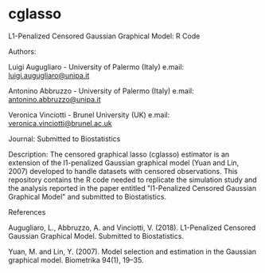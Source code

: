 # cglasso
L1-Penalized Censored Gaussian Graphical Model: R Code

Authors:

  Luigi Augugliaro - University of Palermo (Italy)
    e.mail: luigi.augugliaro@unipa.it
    
  Antonino Abbruzzo - University of Palermo (Italy)
    e.mail: antonino.abbruzzo@unipa.it
    
  Veronica Vinciotti - Brunel University (UK)
    e.mail: veronica.vinciotti@brunel.ac.uk
 
Journal: Submitted to Biostatistics

Description:
The censored graphical lasso (cglasso) estimator is an extension of the l1-penalized Gaussian graphical model (Yuan and Lin, 2007) developed to handle datasets with censored observations. This repository contains the R code needed to replicate the simulation study and the analysis reported in the paper entitled "l1-Penalized Censored Gaussian Graphical Model" and submitted to Biostatistics.

References

Augugliaro, L., Abbruzzo, A. and Vinciotti, V. (2018). L1-Penalized Censored Gaussian Graphical Model. Submitted to Biostatistics.

Yuan, M. and Lin, Y. (2007). Model selection and estimation in the Gaussian graphical model. Biometrika 94(1), 19–35.
